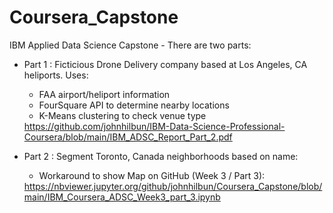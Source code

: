 # Coursera_Capstone
IBM Applied Data Science Capstone - There are two parts:
 * Part 1 : Ficticious Drone Delivery company based at Los Angeles, CA heliports. Uses:
           <ul>
           <li> FAA airport/heliport information</li>
           <li> FourSquare API to determine nearby locations </li>
           <li> K-Means clustering to check venue type </li>
           </ul>
            https://github.com/johnhilbun/IBM-Data-Science-Professional-Coursera/blob/main/IBM_ADSC_Report_Part_2.pdf
            
 * Part 2 : Segment Toronto, Canada neighborhoods based on name:
           <ul>
           <li>Workaround to show Map on GitHub (Week 3 / Part 3):</li>
           </ul>
            https://nbviewer.jupyter.org/github/johnhilbun/Coursera_Capstone/blob/main/IBM_Coursera_ADSC_Week3_part_3.ipynb

